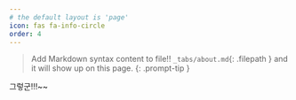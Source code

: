 ```yaml
---
# the default layout is 'page'
icon: fas fa-info-circle
order: 4
---
```



> Add Markdown syntax content to file!! `_tabs/about.md`{: .filepath } and it will show up on this page.
{: .prompt-tip }

그렇군!!!~~
